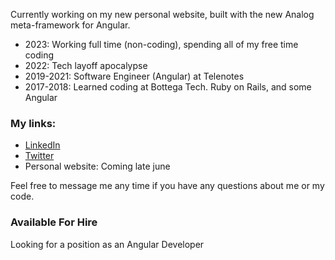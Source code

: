 Currently working on my new personal website, built with the new Analog meta-framework for Angular. 

- 2023: Working full time (non-coding), spending all of my free time coding
- 2022: Tech layoff apocalypse
- 2019-2021: Software Engineer (Angular) at Telenotes
- 2017-2018: Learned coding at Bottega Tech. Ruby on Rails, and some Angular

### My links:

- [LinkedIn](https://www.linkedin.com/in/mitchsmoot/)
- [Twitter](https://twitter.com/MitchSmoot)
- Personal website: Coming late june

Feel free to message me any time if you have any questions about me or my code.

### Available For Hire

Looking for a position as an Angular Developer

